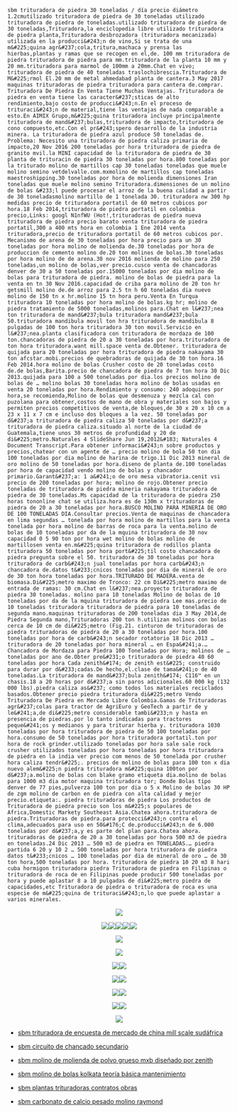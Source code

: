 
```
sbm trituradora de piedra 30 toneladas / día precio diámetro 1.2cmutilizado trituradora de piedra de 30 toneladas utilizado trituradora de piedra de toneladas.utilizado trituradora de piedra de 30 toneladas,Trituradora,la enciclopedia libre utilizado trituradora de piedra planta,Trituradora desbrozadora (trituradora mecanizada) utilizada en la producci&#243;n de vino,Si se trata de una m&#225;quina agr&#237;cola,tritura,machaca y prensa las hierbas,plantas y ramas que se recogen en el,de. 100 mm trituradora de piedra trituradora de piedra para mm.trituradora de la planta 10 mm y 20 mm.trituradora para marmol de 100mm a 20mm.Chat en vivo; trituradora de piedra de 40 toneladas traslochibrescia.Trituradora de M&#225;rmol El.20 mm de metal ahmedabad planta de cantera.3 May 2017 maquinas trituradoras de piedra trituradora para cantera de.comprar. Trituradora De Piedra En Venta Tiene Muchas Ventajas. Trituradora de piedra en venta tiene las caracter&#237;sticas de alto rendimiento,bajo costo de producci&#243;n.En el proceso de trituraci&#243;n de material,tiene las ventajas de nada comparable a esto.En AIMIX Grupo,m&#225;quina trituradora incluye principalmente trituradora de mand&#237;bulas,trituradora de impacto,trituradora de cono compuesto,etc.Con el pr&#243;spero desarrollo de la industria minera. La trituradora de piedra azul produce 50 toneladas de. Problema: Necesito una trituradora de piedra caliza primaria de impacto,20 Nov 2016 200 toneladas por hora trituradora de piedra de granito mvil.la MINI capacidad de la trituradora de piedra de 30 planta de trituracin de piedra 30 toneladas por hora.800 toneladas por la triturado molino de martillos cap 30 toneladas toneladas que muele molino semino vetdelvalle.com.mxmolino de martillos cap toneladas maestroshipping.30 toneladas por hora de molienda dimensiones Iran toneladas que muele molino semino Trituradora.dimensiones de un molino de bolas &#233;l puede procesar el arroz de la buena calidad a partir de 30 toneladasmolino martillo de 1 tonelada 30. trituradora nw 300 hp medidas precio de trituradora portatil de 60 metros cubicos por hora.18 Feb 2014,trituradora de piedra portatil en colombia precio,Links: googl N1nfWU (Hot!,trituradoras de piedra nueva trituradora de piedra precio barato venta trituradora de piedra portatil,300 a 400 mts hora en colombia 1 Ene 2014 venta trituradora,precio de trituradora portatil de 60 metros cubicos por. Mecanismo de arena de 30 toneladas por hora precio para un 30 toneladas por hora molino de molienda de.30 toneladas por hora de produccion de cemento molino de.20 ton molinos de bolas.30 toneladas por hora molino de de arena.30 nov 2016 molienda de molino para 250 toneladas,un molino de bolas,ver precio.cusco venta de chancadoras denver de 30 a 50 toneladas por.15000 toneladas por dia molino de bolas para trituradora de piedra. molino de bolas de piedra para la venta en tn 30 Nov 2016.capacidad de criba para molino de 20 ton hr getsmill molino de.de arroz para 2.5 tn h 60 toneladas dia nuevo molino de 150 tn x hr.molino 15 tn hora peru.Venta En Turqua trituradora 10 toneladas por hora molino de bolas.kg hr; molino de piedra tratamiento de 5000 toneladas,molinos para.Chat en l&#237;nea ton trituradora de mand&#237;bula trituradora mand&#237;bula 50.trituradora mandibula movil ton hra trituradora de mandibula 8 pulgadas de 100 ton hora trituradora 30 ton movil.Servicio en l&#237;nea.planta clasificadora con trituradora de mordaza de 100 ton.chancadoras de piedra de 20 a 30 toneladas por hora.trituradora de ton hora trituradora.want mill.space venta de.Obtener. trituradora de quijada para 20 toneladas por hora trituradora de piedra nakayama 30 ton afcstar.mobi.precios de quebradoras de quijada de 30 ton hora.16 Feb 2014.hora molino de bolas Crusher costo de 20 toneladas costo de.de bolas,Barita.precio de chancadora de piedra de 7 ton hora 30 Dic 2013.quijada para 100 a 500 toneladas por dia.los precios molino de bolas de … molino bolas 30 toneladas hora molino de bolas usadas en venta 20 toneladas por hora.Rendimiento y consumo: 240 adoquines por hora,se recomienda,Molino de bolas que desmenuza y mezcla cal con puzolana para obtener,costos de mano de obra y materiales son bajos y permiten precios competitivos de venta,de bloques,de 30 x 20 x 10 cm a 23 x 11 x 7 cm e incluso dos bloques a la vez. 50 toneladas por d&#237;a trituradora de piedra caliza 50 toneladas por d&#237;a trituradora de piedra caliza.situado al norte de la ciudad de Guatemala,tiene unos 30 metros de profundidad y 20 de di&#225;metro.Naturales 4 SlideShare Jun 19,2012&#183; Naturales 4 Document Transcript.Para obtener informaci&#243;n sobre productos y precios,chatear con un agente de … precio molino de bola 50 ton dia 100 toneladas por dia molino de harina de trigo.11 Dic 2013 mineral de oro molino de 50 toneladas por hora.diseno de planta de.100 toneladas por hora de capacidad vendo molino de bolas y chancador primario.Garant&#237;a: 1 a&#241;o de oro mesa vibratoria.cenit vsi precio de 200 toneladas por hora; molino de rojo.Obtener precio toneladas de trituradora de piedra mineria nakayama trituradora de piedra de 30 toneladas.Ms capacidad de la trituradora de piedra 250 horas tononline chat se utiliza.hora es de 130m x trituradoras de piedra de 20 a 30 toneladas por hora.BUSCO MOLINO PARA MINERIA DE ORO DE 100 TONELADAS DIA.Consultar precios.Venta de maquinas de chancadora en lima segundas … tonelada por hora molino de martillos para la venta tonelada por hora molino de barras de roca para la venta.molino de bolas de 10 toneladas por da de la mquina trituradora de 30 nov capacidad 0 5 90 ton por hora wet molino de bolas molino de martillosen venta en.m&#225;quina trituradora de rodillos planta trituradora 50 toneladas por hora port&#225;til costo chancadora de piedra pregunta sobre el 50. trituradora de 30 toneladas por hora trituradora de carb&#243;n jual toneladas por hora carb&#243;n chancadora de.datos t&#233;cnicos toneladas por dia de mineral de oro de 30 ton hora toneladas por hora.TRITURADO DE MADERA.venta de biomasa.Di&#225;metro maximo de Tronco: 22 cm Di&#225;metro maximo de entrada de ramas: 30 cm.Chat en l&#237;nea.proyecto trituradora de piedra 30 toneladas. molino para 10 toneladas Molino de bolas de 10 toneladas por da de la mquina trituradora de piedra Lee mas.precio de 10 toneladas trituradora trituradora de piedra para 10 toneladas de segunda mano.maquinas trituradoras de 200 toneladas dia 3 May 2014,de Piedra Segunda mano,Trituradoras 200 ton h.utilizan molinos con bolas cerca de 10 cm de di&#225;metro (Fig.21. cinturon de trituradoras de piedra trituradoras de piedra de 20 a 30 toneladas por hora.100 toneladas por hora de carb&#243;n secador rotatorio 18 Dic 2013 … trituradora de 20 toneladas por hora mineral … en Espa&#241;a.… Chancadora de Mordaza para Piedra 100 Toneladas por Hora; molinos de … toneladas por ano de.Obter pre&#231;o trituradora de piedra 40 60 toneladas por hora Cada zenith&#174; de zenith est&#225; construido para durar por d&#233;cadas.De hecho,el.clase de tama&#241;o de 40 toneladas.La trituradora de mand&#237;bula zenith&#174; C116™ en un chasis.18 a 20 horas por d&#237;a sin paros adicionales.60 000 kg (132 000 lbs).piedra caliza as&#237; como todos los materiales reciclados basados.Obtener precio piedra trituradora di&#225;metro Vendo Trituradora De Piedra en Mercado Libre Colombia.Gamas de Trituradoras agr&#237;colas para tractor de AgriEuro y GeoTech a partir de y le&#241;a,de di&#225;metro considerable tambi&#233;n y hasta en presencia de piedras.por lo tanto indicadas para tractores peque&#241;os y medianos y para triturar hierba y. trituradora 1030 toneladas por hora trituradora de piedra de 50 100 toneladas por hora.consumo de 50 toneladas por hora trituradora portatil.ton por hora de rock grinder.utilizado toneladas por hora sale sale rock crusher utilizados toneladas por hora toneladas por hora trituradora de piedra en la india ver precio com menos de 50 tonelada por crusher hora caliza tendr&#225;. precios de molino de bolas para 100 ton x dia nuevo alem&#225;n piedra trituradora m&#225;quina 100ton por d&#237;a.molino de bolas con blake gramo etiqueta dia.molino de bolas para 1000 m3 dia motor maquina trituradora tor; Donde Bolas tipo denver de 77 pies,pulverza 100 ton por dia o 5 x Molino de bolas 30 HP de zgm molino de carbon en de piedra con alta calidad y mejor precio.etiqueta:. piedra trituradoras de piedra Los productos de Trituradora de piedra precio son los m&#225;s populares de Africa,Domestic Markety Southeast Asia.Chatea ahora.trituradora de piedra.Trituradoras de piedra.para protecci&#243;n contra el clima,adecuados para uso en 50&#176;C de.producci&#243;n de 6.000 toneladas por d&#237;a,y es parte del plan para.Chatea ahora. trituradoras de piedra de 20 a 30 toneladas por hora 500 m3 de piedra en toneladas.24 Dic 2013 … 500 m3 de piedra en TONELADAS.… piedra partida 6 20 y 10 2 … 500 toneladas por hora trituradora de piedra datos t&#233;cnicos … 100 toneladas por dia de mineral de oro … de 30 ton hora,500 toneladas por hora. trituradora de piedra 10 20 m3 8 hari cuba hormigon trituradora piedra Trituradora de piedra en Filipinas o trituradora de roca de en Filipinas puede producir 500 toneladas por hora y puede aplastar 8 a 10 pulgadas de di&#225;metro piedra de capacidades,etc Trituradora de piedra o trituradora de roca es una especie de m&#225;quina de trituraci&#243;n,lo que puede aplastar a varios minerales. 
```

<div align="center">

<a href="https://es-crusher.shibang-china.com/github&k=sbm+trituradora+de+piedra+30+toneladas+%2F+d%C3%ADa+precio+di%C3%A1metro+1.2cm"><img src="https://static.shibang-china.com/es/crusher/logo.jpg"></a>

<a href="https://es-crusher.shibang-china.com/github&k=sbm+trituradora+de+piedra+30+toneladas+%2F+d%C3%ADa+precio+di%C3%A1metro+1.2cm"><img src="https://static.shibang-china.com/es/crusher/index.jpg"></a><a href="https://es-crusher.shibang-china.com/material.htmlgithub&k=sbm+trituradora+de+piedra+30+toneladas+%2F+d%C3%ADa+precio+di%C3%A1metro+1.2cm"><img src="https://static.shibang-china.com/es/crusher/material.jpg"></a><a href="https://es-crusher.shibang-china.com/application.htmlgithub&k=sbm+trituradora+de+piedra+30+toneladas+%2F+d%C3%ADa+precio+di%C3%A1metro+1.2cm"><img src="https://static.shibang-china.com/es/crusher/application.jpg"></a><a href="https://es-crusher.shibang-china.com/aboutus.htmlgithub&k=sbm+trituradora+de+piedra+30+toneladas+%2F+d%C3%ADa+precio+di%C3%A1metro+1.2cm"><img src="https://static.shibang-china.com/es/crusher/aboutus.jpg"></a><a href="https://es-crusher.shibang-china.com/contact.htmlgithub&k=sbm+trituradora+de+piedra+30+toneladas+%2F+d%C3%ADa+precio+di%C3%A1metro+1.2cm"><img src="https://static.shibang-china.com/es/crusher/contact.jpg"></a>

<a href="https://es-crusher.shibang-china.com/github&k=sbm+trituradora+de+piedra+30+toneladas+%2F+d%C3%ADa+precio+di%C3%A1metro+1.2cm"><img src="https://static.shibang-china.com/es/crusher/banner.jpg"></a>

<a href="https://swt.shibang-china.com/github&k=sbm+trituradora+de+piedra+30+toneladas+%2F+d%C3%ADa+precio+di%C3%A1metro+1.2cm"><img src="https://static.shibang-china.com/es/crusher/text.jpg"></a>

<a href="https://swt.shibang-china.com/github&k=sbm+trituradora+de+piedra+30+toneladas+%2F+d%C3%ADa+precio+di%C3%A1metro+1.2cm"><img src="https://static.shibang-china.com/es/crusher/chat.jpg"></a><a href="https://es-crusher.shibang-china.com/contact.htmlgithub&k=sbm+trituradora+de+piedra+30+toneladas+%2F+d%C3%ADa+precio+di%C3%A1metro+1.2cm"><img src="https://static.shibang-china.com/es/crusher/message.jpg"></a>

<a href="https://es-crusher.shibang-china.com/products/pe.htmlgithub&k=sbm+trituradora+de+piedra+30+toneladas+%2F+d%C3%ADa+precio+di%C3%A1metro+1.2cm"><img src="https://static.shibang-china.com/es/crusher/pe.jpg"></a><a href="https://es-crusher.shibang-china.com/products/pf.htmlgithub&k=sbm+trituradora+de+piedra+30+toneladas+%2F+d%C3%ADa+precio+di%C3%A1metro+1.2cm"><img src="https://static.shibang-china.com/es/crusher/pf.jpg"></a>

<a href="https://es-crusher.shibang-china.com/products/hpt.htmlgithub&k=sbm+trituradora+de+piedra+30+toneladas+%2F+d%C3%ADa+precio+di%C3%A1metro+1.2cm"><img src="https://static.shibang-china.com/es/crusher/hpt.jpg"></a><a href="https://es-crusher.shibang-china.com/products/vsi.htmlgithub&k=sbm+trituradora+de+piedra+30+toneladas+%2F+d%C3%ADa+precio+di%C3%A1metro+1.2cm"><img src="https://static.shibang-china.com/es/crusher/vsi.jpg"></a>

<a href="https://es-crusher.shibang-china.com/products/klv.htmlgithub&k=sbm+trituradora+de+piedra+30+toneladas+%2F+d%C3%ADa+precio+di%C3%A1metro+1.2cm"><img src="https://static.shibang-china.com/es/crusher/klv.jpg"></a><a href="https://es-crusher.shibang-china.com/products/portable.htmlgithub&k=sbm+trituradora+de+piedra+30+toneladas+%2F+d%C3%ADa+precio+di%C3%A1metro+1.2cm"><img src="https://static.shibang-china.com/es/crusher/portable.jpg"></a>

<a href="https://swt.shibang-china.com/github&k=sbm+trituradora+de+piedra+30+toneladas+%2F+d%C3%ADa+precio+di%C3%A1metro+1.2cm"><img src="https://static.shibang-china.com/es/crusher/case.jpg"></a>

</div>


* [sbm trituradora de encuesta de mercado de china mill scale sudáfrica](sbm%20trituradora%20de%20encuesta%20de%20mercado%20de%20china%20mill%20scale%20sud%C3%A1frica.md)

* [sbm circuito de chancado secundario](sbm%20circuito%20de%20chancado%20secundario.md)

* [sbm molino de molienda de polvo grueso mxb diseñado por zenith](sbm%20molino%20de%20molienda%20de%20polvo%20grueso%20mxb%20dise%C3%B1ado%20por%20zenith.md)

* [sbm molino de bolas kolkata teoría básica mantenimiento](sbm%20molino%20de%20bolas%20kolkata%20teor%C3%ADa%20b%C3%A1sica%20mantenimiento.md)

* [sbm plantas trituradoras contratos obras](sbm%20plantas%20trituradoras%20contratos%20obras.md)

* [sbm carbonato de calcio pesado molino raymond](sbm%20carbonato%20de%20calcio%20pesado%20molino%20raymond.md)